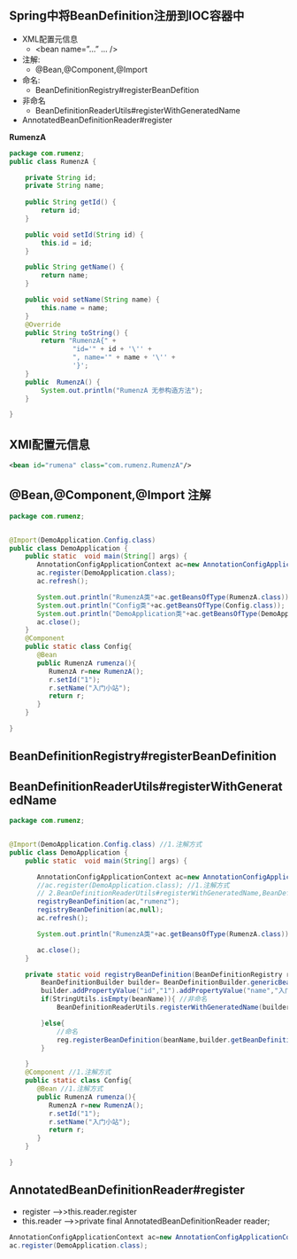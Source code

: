 ## Spring中将BeanDefinition注册到IOC容器中

- XML配置元信息 
  - <bean name=”...” ... />
- 注解: 
  - @Bean,@Component,@Import
- 命名:
  - BeanDefinitionRegistry#registerBeanDefition
- 非命名
  - BeanDefinitionReaderUtils#registerWithGeneratedName
- AnnotatedBeanDefinitionReader#register

**RumenzA**

```java
package com.rumenz;
public class RumenzA {

    private String id;
    private String name;
    
    public String getId() {
        return id;
    }

    public void setId(String id) {
        this.id = id;
    }

    public String getName() {
        return name;
    }

    public void setName(String name) {
        this.name = name;
    }
    @Override
    public String toString() {
        return "RumenzA{" +
                "id='" + id + '\'' +
                ", name='" + name + '\'' +
                '}';
    }
    public  RumenzA() {
        System.out.println("RumenzA 无参构造方法");
    }

}
```

## XMl配置元信息

```xml
<bean id="rumena" class="com.rumenz.RumenzA"/>
```

## @Bean,@Component,@Import 注解

```java
package com.rumenz;


@Import(DemoApplication.Config.class)
public class DemoApplication {
    public static  void main(String[] args) {
       AnnotationConfigApplicationContext ac=new AnnotationConfigApplicationContext();
       ac.register(DemoApplication.class);
       ac.refresh();

       System.out.println("RumenzA类"+ac.getBeansOfType(RumenzA.class));
       System.out.println("Config类"+ac.getBeansOfType(Config.class));
       System.out.println("DemoApplication类"+ac.getBeansOfType(DemoApplication.class));
       ac.close();
    }
    @Component
    public static class Config{
       @Bean
       public RumenzA rumenza(){
          RumenzA r=new RumenzA();
          r.setId("1");
          r.setName("入门小站");
          return r;
       }
    }

}

```

## BeanDefinitionRegistry#registerBeanDefinition
## BeanDefinitionReaderUtils#registerWithGeneratedName

```java
package com.rumenz;


@Import(DemoApplication.Config.class) //1.注解方式
public class DemoApplication {
    public static  void main(String[] args) {

       AnnotationConfigApplicationContext ac=new AnnotationConfigApplicationContext();
       //ac.register(DemoApplication.class); //1.注解方式
       // 2.BeanDefinitionReaderUtils#registerWithGeneratedName,BeanDefinitionRegistry#registerBeanDefinition
       registryBeanDefinition(ac,"rumenz");
       registryBeanDefinition(ac,null);
       ac.refresh();

       System.out.println("RumenzA类"+ac.getBeansOfType(RumenzA.class));

       ac.close();
    }

    private static void registryBeanDefinition(BeanDefinitionRegistry reg,String beanName){
        BeanDefinitionBuilder builder= BeanDefinitionBuilder.genericBeanDefinition(RumenzA.class);
        builder.addPropertyValue("id","1").addPropertyValue("name","入门小站");
        if(StringUtils.isEmpty(beanName)){ //非命名
            BeanDefinitionReaderUtils.registerWithGeneratedName(builder.getBeanDefinition(),reg);

        }else{
            //命名
            reg.registerBeanDefinition(beanName,builder.getBeanDefinition());
        }

    }
    @Component //1.注解方式
    public static class Config{
       @Bean //1.注解方式
       public RumenzA rumenza(){
          RumenzA r=new RumenzA();
          r.setId("1");
          r.setName("入门小站");
          return r;
       }
    }

}

```

## AnnotatedBeanDefinitionReader#register

- register -->>this.reader.register
- this.reader -->>private final AnnotatedBeanDefinitionReader reader;

```java
AnnotationConfigApplicationContext ac=new AnnotationConfigApplicationContext();
ac.register(DemoApplication.class);

```
